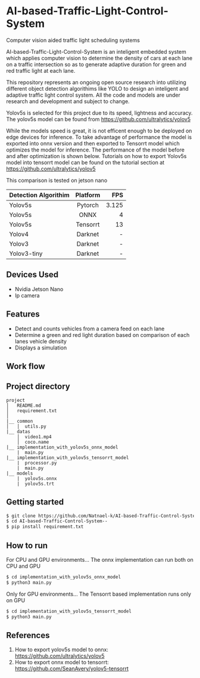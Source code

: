 # AI-based-Traffic-Light-Control-System
Computer vision aided traffic light scheduling systems



AI-based-Traffic-Light-Control-System is an inteligent embedded system which applies computer vision to determine the density of cars at each lane on a traffic intersection so as to generate adaptive duration for green and red traffic light at each lane. 

This repository represents an ongoing open source research into utilizing different object detection algorithims like YOLO  to design an inteligent and adaptive  traffic light control system. All the code and models are under research and development and subject to change.




Yolov5s is selected for this project due to its speed, lightness and accuracy. The yolov5s model can be found from https://github.com/ultralytics/yolov5 

While the models speed is great, it is not efficent enough to be deployed on edge devices for inference. To take advantage of performance the model is exported into onnx version and then exported to Tensorrt model which optimizes the model for inference. The performance of the model before and after optimization is shown below. Tutorials on how to export Yolov5s model into tensorrt model can be found on the tutorial section at https://github.com/ultralytics/yolov5




This  comparison is tested on jetson nano

| Detection Algorithim     | Platform | FPS    |
| :---        |    :----:   |          ---: |
| Yolov5s      | Pytorch       |3.125   |
| Yolov5s    | ONNX        | 4    |
| Yolov5s    | Tensorrt        | 13    |
| Yolov4      | Darknet       | -   |
| Yolov3    | Darknet        | -     |
| Yolov3-tiny    | Darknet        |  -      |



## Devices Used

- Nvidia Jetson Nano
- Ip camera


## Features

- Detect and counts vehicles from a camera feed on each lane
- Determine a green and red light duration based on comparison of each lanes vehicle density
- Displays a simulation


## Work flow




## Project directory
```
project
│   README.md
│   requirement.txt    
│
|__ common
│   │  utils.py
|__ datas
    │  video1.mp4
    │  coco.name
|__ implementation_with_yolov5s_onnx_model
    |  main.py
|__ implementation_with_yolov5s_tensorrt_model
    |  processor.py
    |  main.py
|__ models
    |  yolov5s.onnx
    |  yolov5s.trt
```


## Getting started
```sh
$ git clone https://github.com/Natnael-k/AI-based-Traffic-Control-System--.git
$ cd AI-based-Traffic-Control-System--
$ pip install requirement.txt
```

## How to run

For CPU and GPU environments...
The onnx implementation can run both on CPU and GPU
```sh
$ cd implementation_with_yolov5s_onnx_model
$ python3 main.py
```

Only for GPU environments...
The Tensorrt based implementation runs only on GPU
```sh
$ cd implementation_with_yolov5s_tensorrt_model
$ python3 main.py
```




## References
 1. How to export yolov5s model to onnx:
   https://github.com/ultralytics/yolov5
 2.  How to export onnx model to tensorrt:
   https://github.com/SeanAvery/yolov5-tensorrt
    

